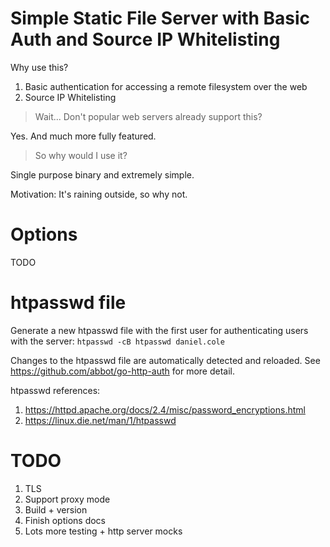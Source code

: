 # Simple Static File Server with Basic Auth and Source IP Whitelisting

Why use this?
1. Basic authentication for accessing a remote filesystem over the web
2. Source IP Whitelisting

> Wait... Don't popular web servers already support this?

Yes. And much more fully featured.

>So why would I use it?

Single purpose binary and extremely simple. 

Motivation: It's raining outside, so why not.

# Options

TODO

# htpasswd file

Generate a new htpasswd file with the first user for authenticating users with the server:
`htpasswd -cB htpasswd daniel.cole`

Changes to the htpasswd file are automatically detected and reloaded. See https://github.com/abbot/go-http-auth for more detail.

htpasswd references: 
1. https://httpd.apache.org/docs/2.4/misc/password_encryptions.html
2. https://linux.die.net/man/1/htpasswd

# TODO
1. TLS 
2. Support proxy mode
3. Build + version
4. Finish options docs
5. Lots more testing + http server mocks
